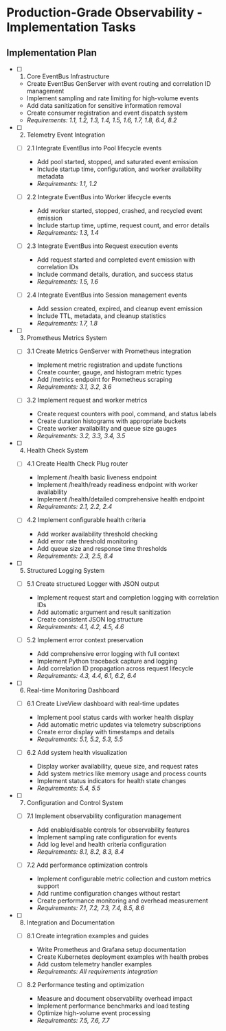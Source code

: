 # Production-Grade Observability - Implementation Tasks

## Implementation Plan

- [ ] 1. Core EventBus Infrastructure
  - Create EventBus GenServer with event routing and correlation ID management
  - Implement sampling and rate limiting for high-volume events
  - Add data sanitization for sensitive information removal
  - Create consumer registration and event dispatch system
  - _Requirements: 1.1, 1.2, 1.3, 1.4, 1.5, 1.6, 1.7, 1.8, 6.4, 8.2_

- [ ] 2. Telemetry Event Integration
  - [ ] 2.1 Integrate EventBus into Pool lifecycle events
    - Add pool started, stopped, and saturated event emission
    - Include startup time, configuration, and worker availability metadata
    - _Requirements: 1.1, 1.2_

  - [ ] 2.2 Integrate EventBus into Worker lifecycle events
    - Add worker started, stopped, crashed, and recycled event emission
    - Include startup time, uptime, request count, and error details
    - _Requirements: 1.3, 1.4_

  - [ ] 2.3 Integrate EventBus into Request execution events
    - Add request started and completed event emission with correlation IDs
    - Include command details, duration, and success status
    - _Requirements: 1.5, 1.6_

  - [ ] 2.4 Integrate EventBus into Session management events
    - Add session created, expired, and cleanup event emission
    - Include TTL, metadata, and cleanup statistics
    - _Requirements: 1.7, 1.8_

- [ ] 3. Prometheus Metrics System
  - [ ] 3.1 Create Metrics GenServer with Prometheus integration
    - Implement metric registration and update functions
    - Create counter, gauge, and histogram metric types
    - Add /metrics endpoint for Prometheus scraping
    - _Requirements: 3.1, 3.2, 3.6_

  - [ ] 3.2 Implement request and worker metrics
    - Create request counters with pool, command, and status labels
    - Create duration histograms with appropriate buckets
    - Create worker availability and queue size gauges
    - _Requirements: 3.2, 3.3, 3.4, 3.5_

- [ ] 4. Health Check System
  - [ ] 4.1 Create Health Check Plug router
    - Implement /health basic liveness endpoint
    - Implement /health/ready readiness endpoint with worker availability
    - Implement /health/detailed comprehensive health endpoint
    - _Requirements: 2.1, 2.2, 2.4_

  - [ ] 4.2 Implement configurable health criteria
    - Add worker availability threshold checking
    - Add error rate threshold monitoring
    - Add queue size and response time thresholds
    - _Requirements: 2.3, 2.5, 8.4_

- [ ] 5. Structured Logging System
  - [ ] 5.1 Create structured Logger with JSON output
    - Implement request start and completion logging with correlation IDs
    - Add automatic argument and result sanitization
    - Create consistent JSON log structure
    - _Requirements: 4.1, 4.2, 4.5, 4.6_

  - [ ] 5.2 Implement error context preservation
    - Add comprehensive error logging with full context
    - Implement Python traceback capture and logging
    - Add correlation ID propagation across request lifecycle
    - _Requirements: 4.3, 4.4, 6.1, 6.2, 6.4_

- [ ] 6. Real-time Monitoring Dashboard
  - [ ] 6.1 Create LiveView dashboard with real-time updates
    - Implement pool status cards with worker health display
    - Add automatic metric updates via telemetry subscriptions
    - Create error display with timestamps and details
    - _Requirements: 5.1, 5.2, 5.3, 5.5_

  - [ ] 6.2 Add system health visualization
    - Display worker availability, queue size, and request rates
    - Add system metrics like memory usage and process counts
    - Implement status indicators for health state changes
    - _Requirements: 5.4, 5.5_

- [ ] 7. Configuration and Control System
  - [ ] 7.1 Implement observability configuration management
    - Add enable/disable controls for observability features
    - Implement sampling rate configuration for events
    - Add log level and health criteria configuration
    - _Requirements: 8.1, 8.2, 8.3, 8.4_

  - [ ] 7.2 Add performance optimization controls
    - Implement configurable metric collection and custom metrics support
    - Add runtime configuration changes without restart
    - Create performance monitoring and overhead measurement
    - _Requirements: 7.1, 7.2, 7.3, 7.4, 8.5, 8.6_

- [ ] 8. Integration and Documentation
  - [ ] 8.1 Create integration examples and guides
    - Write Prometheus and Grafana setup documentation
    - Create Kubernetes deployment examples with health probes
    - Add custom telemetry handler examples
    - _Requirements: All requirements integration_

  - [ ] 8.2 Performance testing and optimization
    - Measure and document observability overhead impact
    - Implement performance benchmarks and load testing
    - Optimize high-volume event processing
    - _Requirements: 7.5, 7.6, 7.7_